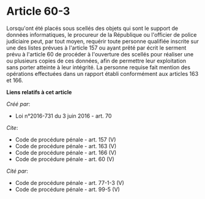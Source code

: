 # Article 60-3

Lorsqu'ont été placés sous scellés des objets qui sont le support de données informatiques, le procureur de la République ou
l'officier de police judiciaire peut, par tout moyen, requérir toute personne qualifiée inscrite sur une des listes prévues à
l'article 157 ou ayant prêté par écrit le serment prévu à l'article 60 de procéder à l'ouverture des scellés pour réaliser
une ou plusieurs copies de ces données, afin de permettre leur exploitation sans porter atteinte à leur intégrité. La
personne requise fait mention des opérations effectuées dans un rapport établi conformément aux articles 163 et 166.

**Liens relatifs à cet article**

_Créé par_:

  - Loi n°2016-731 du 3 juin 2016 - art. 70

_Cite_:

  - Code de procédure pénale - art. 157 (V)
  - Code de procédure pénale - art. 163 (V)
  - Code de procédure pénale - art. 166 (V)
  - Code de procédure pénale - art. 60 (V)

_Cité par_:

  - Code de procédure pénale - art. 77-1-3 (V)
  - Code de procédure pénale - art. 99-5 (V)
